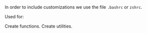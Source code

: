 
In order to include customizations we use the file `.bashrc` or `zshrc`.

Used for:

Create functions.
Create utilities.

